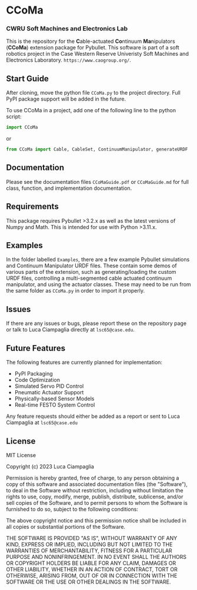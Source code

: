 # CCoMa
### CWRU Soft Machines and Electronics Lab

This is the repository for the **C**able-actuated **Co**ntinuum **Ma**nipulators (**CCoMa**) extension package for Pybullet.
This software is part of a soft robotics project in the Case Western Reserve Univeristy Soft Machines and Electronics Laboratory. `https://www.caogroup.org/`.

Start Guide
-------
After cloning, move the python file `CCoMa.py` to the project directory. Full PyPI package support will be added in the future.

To use CCoMa in a project, add one of the following line to the python script:

```python
import CCoMa
```
or 

```python
from CCoMa import Cable, CableSet, ContinuumManipulator, generateURDF
```



Documentation
-------
Please see the documentation files `CCoMaGuide.pdf` or `CCoMaGuide.md` for full class, function, and implementation documentation. 


Requirements
-------
This package requires Pybullet >3.2.x as well as the latest versions of Numpy and Math. This is intended for use with Python >3.11.x.


Examples
-------
In the folder labelled `Examples`, there are a few example Pybullet simulations and Continuum Manipulator URDF files. These contain some demos of various parts of the extension, such as generating/loading the custom URDF files, controlling a multi-segmented cable actuated continuum manipulator, and using the actuator classes. These may need to be run from the same folder as `CCoMa.py` in order to import it properly.


Issues
-------
If there are any issues or bugs, please report these on the repository page or talk to Luca Ciampaglia directly at `lsc65@case.edu`.


Future Features
-------
The following features are currently planned for implementation:

-   PyPI Packaging
-   Code Optimization
-   Simulated Servo PID Control
-   Pneumatic Actuator Support
-   Physically-based Sensor Models
-   Real-time FESTO System Control

Any feature requests should either be added as a report or sent to Luca Ciampaglia at `lsc65@case.edu`


License
-------
MIT License

Copyright (c) 2023 Luca Ciampaglia

Permission is hereby granted, free of charge, to any person obtaining a copy
of this software and associated documentation files (the "Software"), to deal
in the Software without restriction, including without limitation the rights
to use, copy, modify, merge, publish, distribute, sublicense, and/or sell
copies of the Software, and to permit persons to whom the Software is
furnished to do so, subject to the following conditions:

The above copyright notice and this permission notice shall be included in all
copies or substantial portions of the Software.

THE SOFTWARE IS PROVIDED "AS IS", WITHOUT WARRANTY OF ANY KIND, EXPRESS OR
IMPLIED, INCLUDING BUT NOT LIMITED TO THE WARRANTIES OF MERCHANTABILITY,
FITNESS FOR A PARTICULAR PURPOSE AND NONINFRINGEMENT. IN NO EVENT SHALL THE
AUTHORS OR COPYRIGHT HOLDERS BE LIABLE FOR ANY CLAIM, DAMAGES OR OTHER
LIABILITY, WHETHER IN AN ACTION OF CONTRACT, TORT OR OTHERWISE, ARISING FROM,
OUT OF OR IN CONNECTION WITH THE SOFTWARE OR THE USE OR OTHER DEALINGS IN THE
SOFTWARE.

